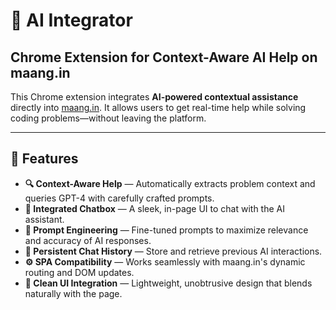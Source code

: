 # 🧠 AI Integrator  
## Chrome Extension for Context-Aware AI Help on maang.in

This Chrome extension integrates **AI-powered contextual assistance** directly into [maang.in](https://maang.in). It allows users to get real-time help while solving coding problems—without leaving the platform.

---

## 🚀 Features

- **🔍 Context-Aware Help** — Automatically extracts problem context and queries GPT-4 with carefully crafted prompts.  
- **💬 Integrated Chatbox** — A sleek, in-page UI to chat with the AI assistant.  
- **🧠 Prompt Engineering** — Fine-tuned prompts to maximize relevance and accuracy of AI responses.  
- **💾 Persistent Chat History** — Store and retrieve previous AI interactions.  
- **⚙️ SPA Compatibility** — Works seamlessly with maang.in's dynamic routing and DOM updates.  
- **🎨 Clean UI Integration** — Lightweight, unobtrusive design that blends naturally with the page.  
